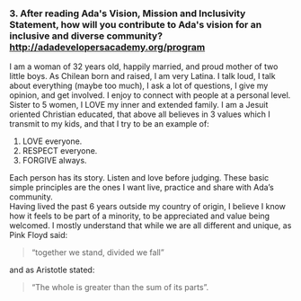 ### 3. After reading Ada's Vision, Mission and Inclusivity Statement, how will you contribute to Ada's vision for an inclusive and diverse community? http://adadevelopersacademy.org/program
I am a woman of 32 years old, happily married, and proud mother of two little boys. As Chilean born and raised, I am very Latina. I talk loud, I talk about everything (maybe too much), I ask a lot of questions, I give my opinion, and get involved. I enjoy to connect with people at a personal level. Sister to 5 women, I LOVE my inner and extended family. I am a Jesuit oriented Christian educated, that above all believes in 3 values which I transmit to my kids, and that I try to be an example of: 

1. LOVE everyone.
2. RESPECT everyone.
3. FORGIVE always. 

Each person has its story. Listen and love before judging. These basic simple principles are the ones I want live, practice and share with Ada’s community.  
Having lived the past 6 years outside my country of origin, I believe I know how it feels to be part of a minority, to be appreciated and value being welcomed. I mostly understand that while we are all different and unique, as Pink Floyd said:
>“together we stand, divided we fall”

and as Aristotle stated:
>“The whole is greater than the sum of its parts”.  

